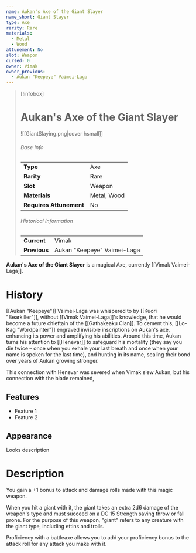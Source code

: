 ```yaml
---
name: Aukan's Axe of the Giant Slayer
name_short: Giant Slayer
type: Axe
rarity: Rare
materials:
  - Metal
  - Wood
attunement: No
slot: Weapon
cursed: 0
owner: Vimak
owner_previous:
  - Aukan "Keepeye" Vaimei-Laga
---
```

> [!infobox]  
> # Aukan's Axe of the Giant Slayer
> ![[GiantSlaying.png|cover hsmall]]
> ###### Base Info
> | | |
> |---|---|
> | **Type** | Axe |
> | **Rarity** | Rare |
> | **Slot** | Weapon |
> | **Materials** | Metal, Wood |
> | **Requires Attunement** | No |
> ###### Historical Information
> | | |
> |---|---|
> | **Current** | Vimak |
> | **Previous** | Aukan "Keepeye" Vaimei-Laga |

**Aukan's Axe of the Giant Slayer** is a magical Axe, currently [[Vimak Vaimei-Laga]].
# History
[[Aukan "Keepeye"]] Vaimei-Laga was whispered to by [[Kuori "Bearkiller"]], without [[Vimak Vaimei-Laga]]'s knowledge, that he would become a future chieftain of the [[Gathakeaku Clan]]. To cement this, [[Lo-Kag "Wordpainter"]] engraved invisible inscriptions on Aukan's axe, enhancing its power and amplifying his abilities. Around this time, Aukan turns his attention to [[Henevar]] to safeguard his mortality (they say you die twice – once when you exhale your last breath and once when your name is spoken for the last time), and hunting in its name, sealing their bond over years of Aukan growing stronger.

This connection with Henevar was severed when Vimak slew Aukan, but his connection with the blade remained, 
## Features
- Feature 1
- Feature 2
## Appearance
Looks description
# Description
You gain a +1 bonus to attack and damage rolls made with this magic weapon.  
  
When you hit a giant with it, the giant takes an extra 2d6 damage of the weapon's type and must succeed on a DC 15 Strength saving throw or fall prone. For the purpose of this weapon, "giant" refers to any creature with the giant type, including ettins and trolls.  
  
Proficiency with a battleaxe allows you to add your proficiency bonus to the attack roll for any attack you make with it.